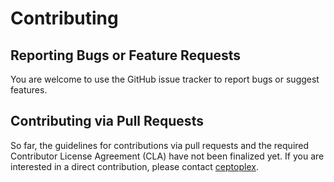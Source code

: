 # Contributing

## Reporting Bugs or Feature Requests

You are welcome to use the GitHub issue tracker to report bugs or suggest features.

## Contributing via Pull Requests

So far, the guidelines for contributions via pull requests
and the required Contributor License Agreement (CLA) have not been finalized yet.
If you are interested in a direct contribution, please contact [ceptoplex](https://twitter.com/ceptoplex).